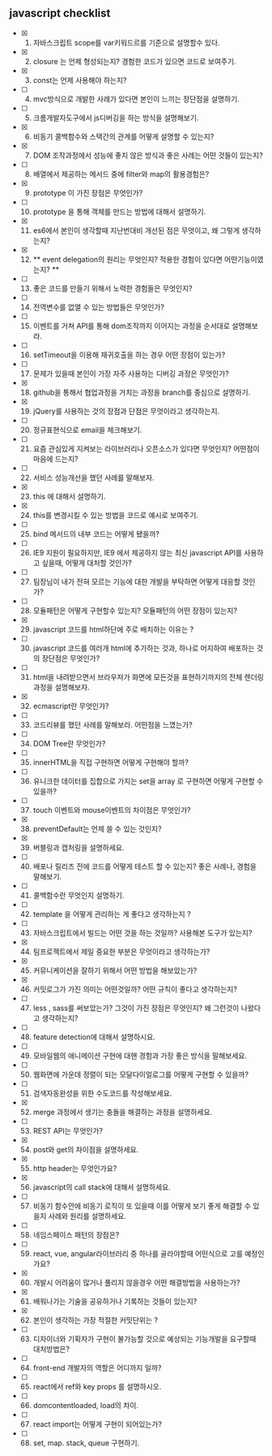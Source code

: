 ## javascript checklist
- [x] 1.  자바스크립트 scope를 var키워드르를 기준으로 설명할수 있다.
- [x] 2.  closure 는 언제 형성되는지? 경험한 코드가 있으면 코드로 보여주기.
- [x] 3.  const는 언제 사용해야 하는지?
- [ ] 4.  mvc방식으로 개발한 사례가 있다면 본인이 느끼는 장단점을 설명하기.
- [ ] 5.  크롬개발자도구에서 js디버깅을 하는 방식을 설명해보기.
- [x] 6.  비동기 콜백함수와 스택간의 관계를 어떻게 설명할 수 있는지? 
- [x] 7.  DOM 조작과정에서 성능에 좋지 않은 방식과 좋은 사례는 어떤 것들이 있는지?
- [ ] 8.  배열에서 제공하는 메서드 중에 filter와 map의 활용경험은? 
- [x] 9.  prototype 이 가진 장점은 무엇인가? 
- [ ] 10.  prototype 을 통해 객체를 만드는 방법에 대해서 설명하기.
- [x] 11.  es6에서 본인이 생각할때 지난번대비 개선된 점은 무엇이고, 왜 그렇게 생각하는지? 
- [x] 12.  ** event delegation의 원리는 무엇인지? 적용한 경험이 있다면 어떤기능이였는지? **
- [ ] 13.  좋은 코드를 만들기 위해서 노력한 경험들은 무엇인지? 
- [ ] 14.  전역변수를 없앨 수 있는 방법들은 무엇인가? 
- [ ] 15.  이벤트를 거쳐 API를 통해 dom조작까지 이어지는 과정을 순서대로 설명해보라.
- [ ] 16.  setTimeout을 이용해 재귀호출을 하는 경우 어떤 장점이 있는가? 
- [ ] 17.  문제가 있을때 본인이 가장 자주 사용하는 디버깅 과정은 무엇인가? 
- [x] 18.  github을 통해서 협업과정을 거치는 과정을 branch를 중심으로 설명하기. 
- [x] 19.  jQuery를 사용하는 것의 장점과 단점은 무엇이라고 생각하는지.
- [ ] 20.  정규표현식으로 email을 체크해보기.
- [ ] 21.  요즘 관심있게 지켜보는 라이브러리나 오픈소스가 있다면 무엇인지? 어떤점이 마음에 드는지?
- [ ] 22.  서비스 성능개선을 했던 사례를 말해보자.
- [x] 23.  this 에 대해서 설명하기. 
- [x] 24.  this를 변경시킬 수 있는 방법을 코드로 예시로 보여주기.
- [ ] 25.  bind 메서드의 내부 코드는 어떻게 됐을까? 
- [ ] 26.  IE9 지원이 필요하지만, IE9 에서 제공하지 않는 최신 javascript API를 사용하고 싶을때, 어떻게 대처할 것인가? 
- [ ] 27. 팀장님이 내가 전혀 모르는 기능에 대한 개발을 부탁하면 어떻게 대응할 것인가? 
- [ ] 28. 모듈패턴은 어떻게 구현할수 있는지? 모듈패턴의 어떤 장점이 있는지?
- [x] 29.  javascript 코드를 html하단에 주로 배치하는 이유는 ? 
- [ ] 30.  javascript 코드를 여러개 html에 추가하는 것과, 하나로 머지하여 배포하는 것의 장단점은 무엇인가? 
- [ ] 31.  html을 내려받으면서 브라우저가 화면에 모든것을 표현하기까지의 전체 렌더링 과정을 설명해보자. 
- [x] 32.  ecmascript란 무엇인가? 
- [ ] 33.  코드리뷰를 했던 사례를 말해보라. 어떤점을 느꼈는가? 
- [ ] 34.  DOM Tree란 무엇인가? 
- [ ] 35.  innerHTML을 직접 구현하면 어떻게 구현해야 할까? 
- [ ] 36.  유니크한 데이터를 집합으로 가지는 set을 array 로 구현하면 어떻게 구현할 수 있을까? 
- [ ] 37.  touch 이벤트와 mouse이벤트의 차이점은 무엇인가? 
- [x] 38.  preventDefault는 언제 쓸 수 있는 것인지? 
- [x] 39.  버블링과 캡처링을 설명하세요. 
- [ ] 40.  배포나 릴리즈 전에 코드를 어떻게 테스트 할 수 있는지? 좋은 사례나, 경험을 말해보기. 
- [ ] 41.  콜백함수란 무엇인지 설명하기.
- [ ] 42.  template 을 어떻게 관리하는 게 좋다고 생각하는지 ? 
- [ ] 43.  자바스크립트에서 빌드는 어떤 것을 하는 것일까? 사용해본 도구가 있는지? 
- [x] 44.  팀프로젝트에서 제일 중요한 부분은 무엇이라고 생각하는가? 
- [x] 45.  커뮤니케이션을 잘하기 위해서 어떤 방법을 해보았는가? 
- [x] 46.  커밋로그가 가진 의미는 어떤것일까? 어떤 규칙이 좋다고 생각하는지?
- [ ] 47.  less , sass를 써보았는가? 그것이 가진 장점은 무엇인지?  왜 그런것이 나왔다고 생각하는지? 
- [ ] 48.  feature detection에 대해서 설명하시요.
- [ ] 49.  모바일웹의 애니메이션 구현에 대핸 경험과 가장 좋은 방식을 말해보세요. 
- [ ] 50.  웹화면에 가운데 정렬이 되는 모달다이얼로그를 어떻게 구현할 수 있을까? 
- [ ] 51.  검색자동완성을 위한 수도코드를 작성해보세요. 
- [x] 52.  merge 과정에서 생기는 충돌을 해결하는 과정을 설명하세요. 
- [ ] 53.  REST API는 무엇인가? 
- [x] 54.  post와 get의 차이점을 설명하세요. 
- [x] 55.  http header는 무엇인가요? 
- [x] 56.  javascript의 call stack에 대해서 설명하세요. 
- [ ] 57.  비동기 함수안에 비동기 로직이 또 있을때 이를 어떻게 보기 좋게 해결할 수 있을지 사례와 원리를 설명하세요.
- [ ] 58.  네임스페이스 패턴의 장점은? 
- [ ] 59.  react, vue, angular라이브러리 중 하나를 골라야할때 어떤식으로 고를 예정인가요? 
- [x] 60.  개발시 어려움이 많거나 풀리지 않을경우 어떤 해결방법을 사용하는가? 
- [x] 61.  배워나가는 기술을 공유하거나 기록하는 것들이 있는지? 
- [x] 62.  본인이 생각하는 가장 적절한 커밋단위는 ? 
- [ ] 63.  디자이너와 기획자가 구현이 불가능할 것으로 예상되는 기능개발을 요구할때 대처방법은? 
- [ ] 64.  front-end 개발자의 역할은 어디까지 일까? 
- [ ] 65.  react에서 ref와 key props 를 설명하시오.
- [ ] 66. domcontentloaded, load의 차이.
- [ ] 67. react import는 어떻게 구현이 되어있는가?
- [ ] 68. set, map. stack, queue 구현하기.